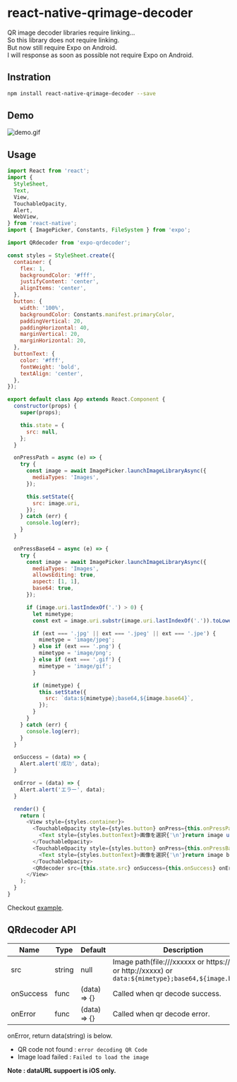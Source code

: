# react-native-qrimage-decoder
QR image decoder libraries require linking...  
So this library does not require linking.  
But now still require Expo on Android.  
I will response as soon as possible not require Expo on Android.

## Instration
```bash
npm install react-native-qrimage-decoder --save
```

## Demo
![demo.gif](extras/demo.gif)

## Usage
```js
import React from 'react';
import {
  StyleSheet,
  Text,
  View,
  TouchableOpacity,
  Alert,
  WebView,
} from 'react-native';
import { ImagePicker, Constants, FileSystem } from 'expo';

import QRdecoder from 'expo-qrdecoder';

const styles = StyleSheet.create({
  container: {
    flex: 1,
    backgroundColor: '#fff',
    justifyContent: 'center',
    alignItems: 'center',
  },
  button: {
    width: '100%',
    backgroundColor: Constants.manifest.primaryColor,
    paddingVertical: 20,
    paddingHorizontal: 40,
    marginVertical: 20,
    marginHorizontal: 20,
  },
  buttonText: {
    color: '#fff',
    fontWeight: 'bold',
    textAlign: 'center',
  },
});

export default class App extends React.Component {
  constructor(props) {
    super(props);

    this.state = {
      src: null,
    };
  }

  onPressPath = async (e) => {
    try {
      const image = await ImagePicker.launchImageLibraryAsync({
        mediaTypes: 'Images',
      });

      this.setState({
        src: image.uri,
      });
    } catch (err) {
      console.log(err);
    }
  }

  onPressBase64 = async (e) => {
    try {
      const image = await ImagePicker.launchImageLibraryAsync({
        mediaTypes: 'Images',
        allowsEditing: true,
        aspect: [1, 1],
        base64: true,
      });

      if (image.uri.lastIndexOf('.') > 0) {
        let mimetype;
        const ext = image.uri.substr(image.uri.lastIndexOf('.')).toLowerCase();

        if (ext === '.jpg' || ext === '.jpeg' || ext === '.jpe') {
          mimetype = 'image/jpeg';
        } else if (ext === '.png') {
          mimetype = 'image/png';
        } else if (ext === '.gif') {
          mimetype = 'image/gif';
        }

        if (mimetype) {
          this.setState({
            src: `data:${mimetype};base64,${image.base64}`,
          });
        }
      }
    } catch (err) {
      console.log(err);
    }
  }

  onSuccess = (data) => {
    Alert.alert('成功', data);
  }

  onError = (data) => {
    Alert.alert('エラー', data);
  }

  render() {
    return (
      <View style={styles.container}>
        <TouchableOpacity style={styles.button} onPress={this.onPressPath}>
          <Text style={styles.buttonText}>画像を選択{'\n'}return image uri(path)</Text>
        </TouchableOpacity>
        <TouchableOpacity style={styles.button} onPress={this.onPressBase64}>
          <Text style={styles.buttonText}>画像を選択{'\n'}return image base64</Text>
        </TouchableOpacity>
        <QRdecoder src={this.state.src} onSuccess={this.onSuccess} onError={this.onError} />
      </View>
    );
  }
}
```
Checkout [example](example).

## QRdecoder API
| Name | Type | Default | Description |
| --- | --- | --- | --- |
| src | string | null | Image path(file:///xxxxxx or https://xxxxx or http://xxxxx) or `data:${mimetype};base64,${image.base64}` |
| onSuccess | func | (data) => {} | Called when qr decode success. | 
| onError | func | (data) => {} | Called when qr decode error. | 
  
onError, return data(string) is below.  
* QR code not found : `error decoding QR Code`
* Image load failed : `Failed to load the image`

**Note : dataURL suppoert is iOS only.**